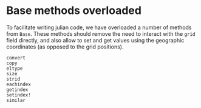 # Base methods overloaded

To facilitate writing julian code, we have overloaded a number of methods from
`Base`. These methods should remove the need to interact with the `grid` field
directly, and also allow to set and get values using the geographic coordinates
(as opposed to the grid positions).

```@docs
convert
copy
eltype
size
strid
eachindex
getindex
setindex!
similar
```

